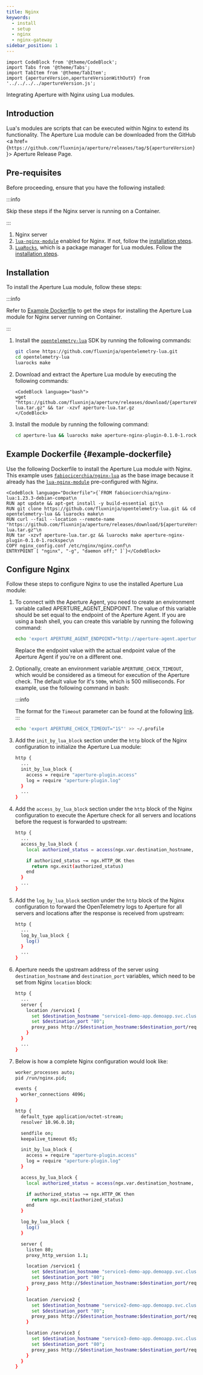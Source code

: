 ```yaml
---
title: Nginx
keywords:
  - install
  - setup
  - nginx
  - nginx-gateway
sidebar_position: 1
---
```


```mdx-code-block
import CodeBlock from '@theme/CodeBlock';
import Tabs from '@theme/Tabs';
import TabItem from '@theme/TabItem';
import {apertureVersion,apertureVersionWithOutV} from '../../../../apertureVersion.js';
```

Integrating Aperture with Nginx using Lua modules.

## Introduction

Lua's modules are scripts that can be executed within Nginx to extend its
functionality. The Aperture Lua module can be downloaded from the GitHub <a
href={`https://github.com/fluxninja/aperture/releases/tag/${apertureVersion}`}>
Aperture Release Page</a>.

## Pre-requisites

Before proceeding, ensure that you have the following installed:

:::info

Skip these steps if the Nginx server is running on a Container.

:::

1. Nginx server
2. [`lua-nginx-module`](https://github.com/openresty/lua-nginx-module) enabled
   for Nginx. If not, follow the
   [installation steps](https://github.com/openresty/lua-nginx-module#installation).
3. [`LuaRocks`](https://luarocks.org/), which is a package manager for Lua
   modules. Follow the
   [installation steps](https://github.com/luarocks/luarocks/wiki/Download#installing).

## Installation

To install the Aperture Lua module, follow these steps:

:::info

Refer to [Example Dockerfile](#example-dockerfile) to get the steps for
installing the Aperture Lua module for Nginx server running on Container.

:::

1. Install the
   [`opentelemetry-lua`](https://github.com/fluxninja/opentelemetry-lua) SDK by
   running the following commands:

   ```bash
   git clone https://github.com/fluxninja/opentelemetry-lua.git
   cd opentelemetry-lua
   luarocks make
   ```

2. Download and extract the Aperture Lua module by executing the following
   commands:

   ```mdx-code-block
   <CodeBlock language="bash">
   wget "https://github.com/fluxninja/aperture/releases/download/{apertureVersion}/aperture-lua.tar.gz" && tar -xzvf aperture-lua.tar.gz
   </CodeBlock>
   ```

3. Install the module by running the following command:

   ```bash
   cd aperture-lua && luarocks make aperture-nginx-plugin-0.1.0-1.rockspec
   ```

<!-- vale off -->

## Example Dockerfile {#example-dockerfile}

<!-- vale on -->

Use the following Dockerfile to install the Aperture Lua module with Nginx. This
example uses
[`fabiocicerchia/nginx-lua`](https://hub.docker.com/r/fabiocicerchia/nginx-lua/)
as the base image because it already has the
[`lua-nginx-module`](https://github.com/openresty/lua-nginx-module)
pre-configured with Nginx.

```mdx-code-block
<CodeBlock language="Dockerfile">{`FROM fabiocicerchia/nginx-lua:1.23.3-debian-compat\n
RUN apt update && apt-get install -y build-essential git\n
RUN git clone https://github.com/fluxninja/opentelemetry-lua.git && cd opentelemetry-lua && luarocks make\n
RUN curl --fail --location --remote-name "https://github.com/fluxninja/aperture/releases/download/${apertureVersion}/aperture-lua.tar.gz"\n
RUN tar -xzvf aperture-lua.tar.gz && luarocks make aperture-nginx-plugin-0.1.0-1.rockspec\n
COPY nginx_config.conf /etc/nginx/nginx.conf\n
ENTRYPOINT [ "nginx", "-g", "daemon off;" ]`}</CodeBlock>
```

## Configure Nginx

Follow these steps to configure Nginx to use the installed Aperture Lua module:

1. To connect with the Aperture Agent, you need to create an environment
   variable called APERTURE_AGENT_ENDPOINT. The value of this variable should be
   set equal to the endpoint of the Aperture Agent. If you are using a bash
   shell, you can create this variable by running the following command:

   ```bash
   echo 'export APERTURE_AGENT_ENDPOINT="http://aperture-agent.aperture-agent.svc.cluster.local"' >> ~/.profile
   ```

   Replace the endpoint value with the actual endpoint value of the Aperture
   Agent if you're on a different one.

2. Optionally, create an environment variable `APERTURE_CHECK_TIMEOUT`, which
   would be considered as a timeout for execution of the Aperture check. The
   default value for it's `500m`, which is 500 milliseconds. For example, use
   the following command in bash:

   :::info

   The format for the `Timeout` parameter can be found at the following
   [link](https://github.com/grpc/grpc/blob/master/doc/PROTOCOL-HTTP2.md#requests).
   :::

   ```bash
   echo 'export APERTURE_CHECK_TIMEOUT="1S"' >> ~/.profile
   ```

3. Add the `init_by_lua_block` section under the `http` block of the Nginx
   configuration to initialize the Aperture Lua module:

   ```bash
   http {
     ...
     init_by_lua_block {
       access = require "aperture-plugin.access"
       log = require "aperture-plugin.log"
     }
     ...
   }
   ```

4. Add the `access_by_lua_block` section under the `http` block of the Nginx
   configuration to execute the Aperture check for all servers and locations
   before the request is forwarded to upstream:

   ```bash
   http {
     ...
     access_by_lua_block {
       local authorized_status = access(ngx.var.destination_hostname, ngx.var.destination_port)

       if authorized_status ~= ngx.HTTP_OK then
         return ngx.exit(authorized_status)
       end
     }
     ...
   }
   ```

5. Add the `log_by_lua_block` section under the `http` block of the Nginx
   configuration to forward the OpenTelemetry logs to Aperture for all servers
   and locations after the response is received from upstream:

   ```bash
   http {
     ...
     log_by_lua_block {
       log()
     }
     ...
   }
   ```

6. Aperture needs the upstream address of the server using
   `destination_hostname` and `destination_port` variables, which need to be set
   from Nginx `location` block:

   ```bash
   http {
     ...
     server {
       location /service1 {
         set $destination_hostname "service1-demo-app.demoapp.svc.cluster.local";
         set $destination_port "80";
         proxy_pass http://$destination_hostname:$destination_port/request;
       }
     }
     ...
   }
   ```

7. Below is how a complete Nginx configuration would look like:

   ```bash
   worker_processes auto;
   pid /run/nginx.pid;

   events {
     worker_connections 4096;
   }

   http {
     default_type application/octet-stream;
     resolver 10.96.0.10;

     sendfile on;
     keepalive_timeout 65;

     init_by_lua_block {
       access = require "aperture-plugin.access"
       log = require "aperture-plugin.log"
     }

     access_by_lua_block {
       local authorized_status = access(ngx.var.destination_hostname, ngx.var.destination_port)

       if authorized_status ~= ngx.HTTP_OK then
         return ngx.exit(authorized_status)
       end
     }

     log_by_lua_block {
       log()
     }

     server {
       listen 80;
       proxy_http_version 1.1;

       location /service1 {
         set $destination_hostname "service1-demo-app.demoapp.svc.cluster.local";
         set $destination_port "80";
         proxy_pass http://$destination_hostname:$destination_port/request;
       }

       location /service2 {
         set $destination_hostname "service2-demo-app.demoapp.svc.cluster.local";
         set $destination_port "80";
         proxy_pass http://$destination_hostname:$destination_port/request;
       }

       location /service3 {
         set $destination_hostname "service3-demo-app.demoapp.svc.cluster.local";
         set $destination_port "80";
         proxy_pass http://$destination_hostname:$destination_port/request;
       }
     }
   }
   ```
